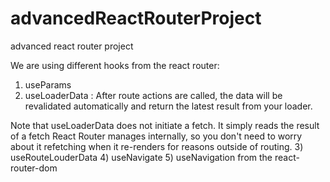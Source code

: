 # advancedReactRouterProject

advanced react router project

We are using different hooks from the react router:

1) useParams
2) useLoaderData : After route actions are called, the data will be revalidated automatically and return the latest result from your loader.

Note that useLoaderData does not initiate a fetch. It simply reads the result of a fetch React Router manages internally, so you don't need to worry about it refetching when it re-renders for reasons outside of routing.
3) useRouteLouderData
4) useNavigate
5) useNavigation
 from the react-router-dom
